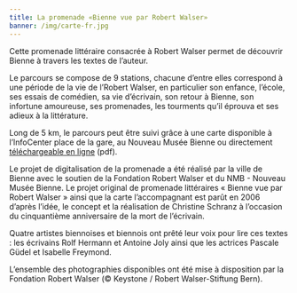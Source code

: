 ```yaml
---
title: La promenade «Bienne vue par Robert Walser»
banner: /img/carte-fr.jpg
---
```


Cette promenade littéraire consacrée à Robert Walser permet de découvrir Bienne à travers les textes de l’auteur.

Le parcours se compose de 9 stations, chacune d’entre elles correspond à une période de la vie de l’Robert Walser, en particulier son enfance, l’école, ses essais de comédien, sa vie d’écrivain, son retour à Bienne, son infortune amoureuse, ses promenades, les tourments qu’il éprouva et ses adieux à la littérature.

Long de 5 km, le parcours peut être suivi grâce à une carte disponible à l’InfoCenter place de la gare, au Nouveau Musée Bienne ou directement [téléchargeable en ligne](/pdf/carte-fr.pdf) (pdf).

Le projet de digitalisation de la promenade a été réalisé par la ville de Bienne avec le soutien de la Fondation Robert Walser et du NMB - Nouveau Musée Bienne. Le projet original de promenade littéraires « Bienne vue par Robert Walser » ainsi que la carte l’accompagnant est parût en 2006 d’après l’idée, le concept et la réalisation de Christine Schranz à l’occasion du cinquantième anniversaire de la mort de l’écrivain.

Quatre artistes biennoises et biennois ont prêté leur voix pour lire ces textes : les écrivains Rolf Hermann et Antoine Joly ainsi que les actrices Pascale Güdel et Isabelle Freymond.

L’ensemble des photographies disponibles ont été mise à disposition par la Fondation Robert Walser (© Keystone / Robert Walser-Stiftung Bern).


